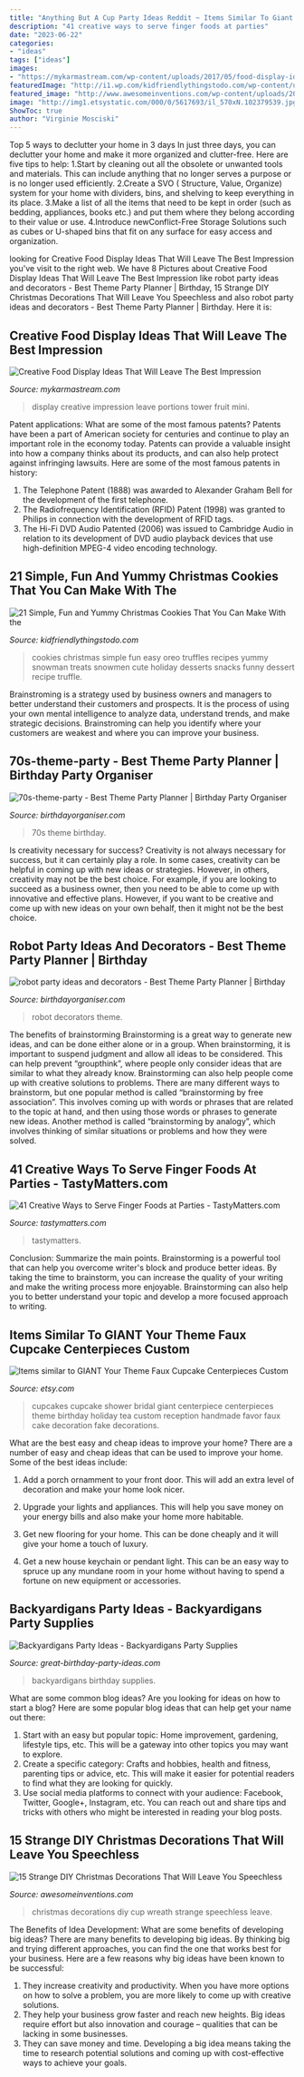 ```yaml
---
title: "Anything But A Cup Party Ideas Reddit ~ Items Similar To Giant Your Theme Faux Cupcake Centerpieces Custom"
description: "41 creative ways to serve finger foods at parties"
date: "2023-06-22"
categories:
- "ideas"
tags: ["ideas"]
images:
- "https://mykarmastream.com/wp-content/uploads/2017/05/food-display-ideas-10.jpg"
featuredImage: "http://i1.wp.com/kidfriendlythingstodo.com/wp-content/uploads/2016/11/cookies-1.jpg"
featured_image: "http://www.awesomeinventions.com/wp-content/uploads/2014/12/red-disposable-cup-wreath.jpg"
image: "http://img1.etsystatic.com/000/0/5617693/il_570xN.102379539.jpg"
ShowToc: true
author: "Virginie Mosciski"
---
```



Top 5 ways to declutter your home in 3 days
In just three days, you can declutter your home and make it more organized and clutter-free. Here are five tips to help:
1.Start by cleaning out all the obsolete or unwanted tools and materials. This can include anything that no longer serves a purpose or is no longer used efficiently.
2.Create a SVO ( Structure, Value, Organize) system for your home with dividers, bins, and shelving to keep everything in its place.
3.Make a list of all the items that need to be kept in order (such as bedding, appliances, books etc.) and put them where they belong according to their value or use.
4.Introduce newConflict-Free Storage Solutions such as cubes or U-shaped bins that fit on any surface for easy access and organization.      
	

		
looking for Creative Food Display Ideas That Will Leave The Best Impression you've visit to the right web. We have 8 Pictures about Creative Food Display Ideas That Will Leave The Best Impression like robot party ideas and decorators - Best Theme Party Planner | Birthday, 15 Strange DIY Christmas Decorations That Will Leave You Speechless and also robot party ideas and decorators - Best Theme Party Planner | Birthday. Here it is:
		
    
## Creative Food Display Ideas That Will Leave The Best Impression

<img loading=lazy src="https://mykarmastream.com/wp-content/uploads/2017/05/food-display-ideas-10.jpg" onerror="this.onerror=null;this.src='https://tse1.mm.bing.net/th?id=OIP.-Xty1GuYSW2RJzsntdxx7QHaKA&amp;pid=15.1';" alt="Creative Food Display Ideas That Will Leave The Best Impression">

_Source: mykarmastream.com_

>display creative impression leave portions tower fruit mini. 

	

Patent applications: What are some of the most famous patents?
Patents have been a part of American society for centuries and continue to play an important role in the economy today. Patents can provide a valuable insight into how a company thinks about its products, and can also help protect against infringing lawsuits. Here are some of the most famous patents in history: 
1. The Telephone Patent (1888) was awarded to Alexander Graham Bell for the development of the first telephone. 
2. The Radiofrequency Identification (RFID) Patent (1998) was granted to Philips in connection with the development of RFID tags. 
3. The Hi-Fi DVD Audio Patented (2006) was issued to Cambridge Audio in relation to its development of DVD audio playback devices that use high-definition MPEG-4 video encoding technology. 

    
## 21 Simple, Fun And Yummy Christmas Cookies That You Can Make With The

<img loading=lazy src="http://i1.wp.com/kidfriendlythingstodo.com/wp-content/uploads/2016/11/cookies-1.jpg" onerror="this.onerror=null;this.src='https://tse2.mm.bing.net/th?id=OIP.rZWhng_dl2pHfea2l3AV-gHaKW&amp;pid=15.1';" alt="21 Simple, Fun and Yummy Christmas Cookies That You Can Make With the">

_Source: kidfriendlythingstodo.com_

>cookies christmas simple fun easy oreo truffles recipes yummy snowman treats snowmen cute holiday desserts snacks funny dessert recipe truffle. 

	

Brainstroming is a strategy used by business owners and managers to better understand their customers and prospects. It is the process of using your own mental intelligence to analyze data, understand trends, and make strategic decisions. Brainstroming can help you identify where your customers are weakest and where you can improve your business.

    
## 70s-theme-party - Best Theme Party Planner | Birthday Party Organiser

<img loading=lazy src="http://www.birthdayorganiser.com/wp-content/uploads/2017/04/70s-theme-party.jpg" onerror="this.onerror=null;this.src='https://tse1.mm.bing.net/th?id=OIP.YcLYiqgeulk-2St8BW2M8QHaHa&amp;pid=15.1';" alt="70s-theme-party - Best Theme Party Planner | Birthday Party Organiser">

_Source: birthdayorganiser.com_

>70s theme birthday. 

	

Is creativity necessary for success?
Creativity is not always necessary for success, but it can certainly play a role. In some cases, creativity can be helpful in coming up with new ideas or strategies. However, in others, creativity may not be the best choice. For example, if you are looking to succeed as a business owner, then you need to be able to come up with innovative and effective plans. However, if you want to be creative and come up with new ideas on your own behalf, then it might not be the best choice.

    
## Robot Party Ideas And Decorators - Best Theme Party Planner | Birthday

<img loading=lazy src="http://birthdayorganiser.com/wp-content/uploads/2018/09/robot-party-ideas.jpg" onerror="this.onerror=null;this.src='https://tse4.mm.bing.net/th?id=OIP.-CaBjnsSKQOBwHNPJY5LXgHaKX&amp;pid=15.1';" alt="robot party ideas and decorators - Best Theme Party Planner | Birthday">

_Source: birthdayorganiser.com_

>robot decorators theme. 

	

The benefits of brainstorming
Brainstorming is a great way to generate new ideas, and can be done either alone or in a group. When brainstorming, it is important to suspend judgment and allow all ideas to be considered. This can help prevent “groupthink”, where people only consider ideas that are similar to what they already know. Brainstorming can also help people come up with creative solutions to problems.
There are many different ways to brainstorm, but one popular method is called “brainstorming by free association”. This involves coming up with words or phrases that are related to the topic at hand, and then using those words or phrases to generate new ideas. Another method is called “brainstorming by analogy”, which involves thinking of similar situations or problems and how they were solved.

    
## 41 Creative Ways To Serve Finger Foods At Parties - TastyMatters.com

<img loading=lazy src="https://www.tastymatters.com/wp-content/uploads/2017/02/Creative-Ways-to-Serve-Finger-Foods-1c.jpg" onerror="this.onerror=null;this.src='https://tse1.mm.bing.net/th?id=OIP.fPStN3tgkiyD-VJKZDkB5QHaKD&amp;pid=15.1';" alt="41 Creative Ways to Serve Finger Foods at Parties - TastyMatters.com">

_Source: tastymatters.com_

>tastymatters. 

	

Conclusion: Summarize the main points.
Brainstorming is a powerful tool that can help you overcome writer's block and produce better ideas. By taking the time to brainstorm, you can increase the quality of your writing and make the writing process more enjoyable. Brainstorming can also help you to better understand your topic and develop a more focused approach to writing.

    
## Items Similar To GIANT Your Theme Faux Cupcake Centerpieces Custom

<img loading=lazy src="http://img1.etsystatic.com/000/0/5617693/il_570xN.102379539.jpg" onerror="this.onerror=null;this.src='https://tse2.mm.bing.net/th?id=OIP.rEyjYXiMBRNM7bY_Xw7RvQAAAA&amp;pid=15.1';" alt="Items similar to GIANT Your Theme Faux Cupcake Centerpieces Custom">

_Source: etsy.com_

>cupcakes cupcake shower bridal giant centerpiece centerpieces theme birthday holiday tea custom reception handmade favor faux cake decoration fake decorations. 

	

What are the best easy and cheap ideas to improve your home?
There are a number of easy and cheap ideas that can be used to improve your home. Some of the best ideas include:
1. Add a porch ornamment to your front door. This will add an extra level of decoration and make your home look nicer.

2. Upgrade your lights and appliances. This will help you save money on your energy bills and also make your home more habitable.

3. Get new flooring for your home. This can be done cheaply and it will give your home a touch of luxury.

4. Get a new house keychain or pendant light. This can be an easy way to spruce up any mundane room in your home without having to spend a fortune on new equipment or accessories.

    
## Backyardigans Party Ideas - Backyardigans Party Supplies

<img loading=lazy src="https://www.great-birthday-party-ideas.com/images/backyardigans-party.jpg" onerror="this.onerror=null;this.src='https://tse2.mm.bing.net/th?id=OIP.-DuYDpVhtnH66xGSkvL7bQHaHa&amp;pid=15.1';" alt="Backyardigans Party Ideas - Backyardigans Party Supplies">

_Source: great-birthday-party-ideas.com_

>backyardigans birthday supplies. 

	

What are some common blog ideas?
Are you looking for ideas on how to start a blog? Here are some popular blog ideas that can help get your name out there: 
1. Start with an easy but popular topic: Home improvement, gardening, lifestyle tips, etc. This will be a gateway into other topics you may want to explore.
2. Create a specific category: Crafts and hobbies, health and fitness, parenting tips or advice, etc. This will make it easier for potential readers to find what they are looking for quickly.
3. Use social media platforms to connect with your audience: Facebook, Twitter, Google+, Instagram, etc. You can reach out and share tips and tricks with others who might be interested in reading your blog posts.

    
## 15 Strange DIY Christmas Decorations That Will Leave You Speechless

<img loading=lazy src="http://www.awesomeinventions.com/wp-content/uploads/2014/12/red-disposable-cup-wreath.jpg" onerror="this.onerror=null;this.src='https://tse2.mm.bing.net/th?id=OIP.MUBqqCMrjxeIZEYd2UEfUwHaJ6&amp;pid=15.1';" alt="15 Strange DIY Christmas Decorations That Will Leave You Speechless">

_Source: awesomeinventions.com_

>christmas decorations diy cup wreath strange speechless leave. 

	

The Benefits of Idea Development: What are some benefits of developing big ideas?
There are many benefits to developing big ideas. By thinking big and trying different approaches, you can find the one that works best for your business. Here are a few reasons why big ideas have been known to be successful: 
1. They increase creativity and productivity. When you have more options on how to solve a problem, you are more likely to come up with creative solutions. 
2. They help your business grow faster and reach new heights. Big ideas require effort but also innovation and courage – qualities that can be lacking in some businesses. 
3. They can save money and time. Developing a big idea means taking the time to research potential solutions and coming up with cost-effective ways to achieve your goals.

